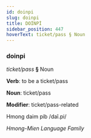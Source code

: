 ```yaml
---
id: doinpi
slug: doinpi
title: DOİNPİ
sidebar_position: 447
hoverText: ticket/pass § Noun
---
```


### doinpi

*ticket/pass* **§** Noun

**Verb**: to be a ticket/pass

**Noun**: ticket/pass

**Modifier**: ticket/pass-related

Hmong daim pib /daĩ.pi/

*Hmong-Mien Language Family*